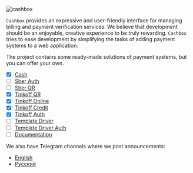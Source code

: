 ![cashbox](https://preview.dragon-code.pro/cashbox/accept-payments.svg?brand=laravel&preposition=with)

`Cashbox` provides an expressive and user-friendly interface for managing billing and payment verification services.
We believe that development should be an enjoyable, creative experience to be truly rewarding.
`Cashbox` tries to ease development by simplifying the tasks of adding payment systems to a web application.

The project contains some ready-made solutions of payment systems, but you can offer your own.

- [x] [Cash](https://github.com/cashbox-laravel/cash)
- [ ] [Sber Auth](https://github.com/cashbox-laravel/sber-auth)
- [ ] [Sber QR](https://github.com/cashbox-laravel/sber-qr)
- [x] [Tinkoff QR](https://github.com/cashbox-laravel/tinkoff-qr)
- [x] [Tinkoff Online](https://github.com/cashbox-laravel/tinkoff-online)
- [x] [Tinkoff Credit](https://github.com/cashbox-laravel/tinkoff-credit)
- [x] [Tinkoff Auth](https://github.com/cashbox-laravel/tinkoff-auth)
- [ ] [Template Driver](https://github.com/cashbox-laravel/driver)
- [ ] [Template Driver Auth](https://github.com/cashbox-laravel/driver-auth)
- [ ] [Documentation](https://cashbox.city)

We also have Telegram channels where we post announcements:

- [English](https://t.me/dragon_code_news_en)
- [Русский](https://t.me/dragon_code_news)
